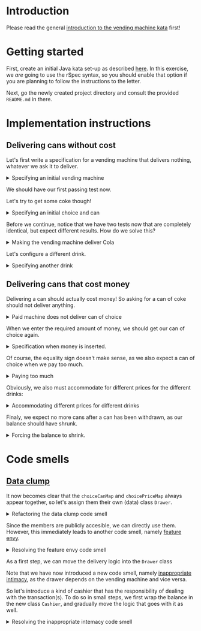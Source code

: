 # Introduction

Please read the general [introduction to the vending machine kata](../README.md) first!

# Getting started

First, create an initial Java kata set-up as described [here](https://github.com/zhendrikse/tdd/tree/master/cookiecutter).
In this exercise, we _are_ going to use the rSpec syntax, so
you should enable that option if you are planning to follow the 
instructions to the letter.

Next, go the newly created project directory and consult
the provided `README.md` in there.

# Implementation instructions

## Delivering cans without cost

Let's first write a specification for a vending machine that delivers
nothing, whatever we ask it to deliver.

<details>
  <summary>Specifying an initial vending machine</summary>

```java
describe("A new vending machine", () -> {
  it("delivers nothing when asked for a can of Coke", () -> {
    vendingMachine = new VendingMachine();
    expect(vendingMachine.deliver(Choice.COKE)).toEqual(Can.NOTHING);
  });
});
```

This fails miserably, as both the delivery method and the
enumerations are not defined. So let's introduce them both in the 
production code.

<details>
  <summary>Faking and cheating to get the test green</summary>

```java
public class VendingMachine {

    public Can deliver(final Choice choice) {
      return Can.NOTHING;
    }
}
```

and creating enumerations for the cans

```java
public enum Can {
  NOTHING ("No can");

  private final String description;

  Can(String description) {
    this.description = description;
  }

  @Override
  public String toString() {
    return this.description;
  }
}
```

and choices:

```java
public enum Choice {
  COKE ("Coke choice");

  private final String description;

  Choice(String description) {
    this.description = description;
  }

  @Override
  public String toString() {
    return this.description;
  }
}
```

</details>
</details>


We should have our first passing test now.

Let's try to get some coke though!


<details>
  <summary>Specifying an initial choice and can</summary>

```java
  it("delivers Cola when coke is selected", () -> {
    vendingMachine = new VendingMachine();
    expect(vendingMachine.deliver(Choice.COKE)).toEqual(Can.COLA);
  });
```
</details>

Before we continue, notice that we have two tests now that are 
completely identical, but expect different results. How do we solve this?

<details>
  <summary>Making the vending machine deliver Cola</summary>
  
We solve this by configuring the vending machine with a choice, so
that we can expect a different outcome.

```java
    it("delivers Cola when coke is selected", () -> {
      vendingMachine = new VendingMachine();
      vendingMachine.configure(Choice.COKE, Can.COLA);
      expect(vendingMachine.deliver(Choice.COKE)).toEqual(Can.COLA);
    });
```

Now the vending machine must be extended just a little bit.

<details>
  <summary>Making the test pass</summary>

```java
public class VendingMachine {
    private Can canToDeliver = Can.NOTHING;

    public void configure(final Choice choice, final Can can) {
      this.canToDeliver = can;
    }

    public Can deliver(final Choice choice) {
      return canToDeliver;
    }
}
```

Next, identify the duplicate code (hint: in the spec/test file), and
eliminate it using the ``beforeEach()``

```java
    beforeEach(() -> {
      vendingMachine = new VendingMachine();
    });
```
</details>
</details>


Let's configure a different drink.

<details>
  <summary>Specifying another drink</summary>
  
```java
    it("delivers Fanta when fizzy orange is selected", () -> {
      vendingMachine.configure(Choice.FIZZY_ORANGE, Can.FANTA);
      expect(vendingMachine.deliver(Choice.FIZZY_ORANGE)).toEqual(Can.FANTA);
    });
```

After extending the choice and can types, we can notice that this test
already passes! That is cause by the fact we always deliver the most
recently configured choice. So by extending the configuration in our
test, the test will fail and will force us to generalize the production 
code.

```java
    it("delivers Fanta when fizzy orange is selected", () -> {
      vendingMachine.configure(Choice.FIZZY_ORANGE, Can.FANTA);
      vendingMachine.configure(Choice.COKE, Can.COLA);
      expect(vendingMachine.deliver(Choice.FIZZY_ORANGE)).toEqual(Can.FANTA);
    });
```

So now we are forced to update the production code.

<details>
  <summary>Making the test pass</summary>
  
```java
public class VendingMachine {
    private Map<Choice, Can> choiceCanMap = new HashMap<Choice, Can>();

    public void configure(final Choice choice, final Can can) {
      this.choiceCanMap.put(choice, can);
    }

    public Can deliver(final Choice choice) {
      if (!this.choiceCanMap.containsKey(choice)) return Can.NOTHING;
      
      return this.choiceCanMap.get(choice);
    }
}
```
</details>

<details>
  <summary>Applying the DRY principle</summary>

Finally, note that we can actually configure the vending machine 
once for all tests

```java
  {
    beforeEach(() -> {
      vendingMachine = new VendingMachine();
      vendingMachine.configure(Choice.FIZZY_ORANGE, Can.FANTA);
      vendingMachine.configure(Choice.COKE, Can.COLA);
    });    

    // ...
```

This makes our first test fail, because it now actually gets 
delivered a can of Coke. But the idea of the first test was to 
test for a non-existing choice, so let's replace the ``Choice.COLA`` 
by ``Choice.BEER``. Now all three tests are green again!
</details>
</details>

## Delivering cans that cost money

Delivering a can should actually cost money! So asking for a can of coke
should not deliver anything.

<details>
  <summary>Paid machine does not deliver can of choice</summary>
  
```java
  it("delivers nothing when priced choice is coke", () -> {
    expect(vendingMachine.deliver(Choice.COKE)).toEqual(Can.NOTHING);
  });
```

Again we are facing the riddle: how can we choose a can of coke and have
a can delivered in the first set of tests, and now with the same test no
can at all??

<details>
  <summary>Solving the riddle once more</summary>

Again, we solve this by configuring the machine to deliver drinks that
cost money, bij adding a parameter to the configure method that specifies
the price in cents:

```java
    it("delivers nothing when priced choice is coke", () -> {
      vendingMachine.configure(Choice.COKE, Can.COLA, 250);
      expect(vendingMachine.deliver(Choice.COKE)).toEqual(Can.NOTHING);
    });
```

We modify the production code accordingly to make the test pass:

```java
public class VendingMachine {
    private Map<Choice, Can> choiceCanMap = new HashMap<Choice, Can>();
    private int priceInCents;
  
    public void configure(final Choice choice, final Can can, final int priceInCents) {
      this.choiceCanMap.put(choice, can);
      this.priceInCents = priceInCents;
    }
  
    public void configure(final Choice choice, final Can can) {
      configure(choice, can, 0);
    }

    public Can deliver(final Choice choice) {
      if (!this.choiceCanMap.containsKey(choice)) return Can.NOTHING;
      
      if (this.priceInCents !=0 ) return Can.NOTHING;
      
      return this.choiceCanMap.get(choice);
    }
}
```
  
</details>
  
</details>


When we enter the required amount of money, we should get our
can of choice again.

<details>
  <summary>Specification when money is inserted.</summary>
    
```java
    it("delivers can of choice when required money is inserted", () -> {
      vendingMachine.configure(Choice.COKE, Can.COLA, 250);
      vendingMachine.insert(250);
      expect(vendingMachine.deliver(Choice.COKE)).toEqual(Can.COLA);
    });

```
This forces us to modify the implementation.

<details>
  <summary>Making the test pass</summary>

```java
    public void insert(final int amountInCents) {
      this.balanceInCents = amountInCents;
    }

    public Can deliver(final Choice choice) {
      if (!choiceCanMap.containsKey(choice)) return Can.NOTHING;
      
      if (priceInCents != balanceInCents ) return Can.NOTHING;
      
      return choiceCanMap.get(choice);
    }
```
</details>

Again, we observe duplication in the specification file, which leads
to a nesting of the ``describe`` statements.

<details>
  <summary>Applying the DRY principle once more</summary>

```java
    describe("that requires drinks to be paid", () -> {
      beforeEach(() -> {
        vendingMachine = new VendingMachine();
        vendingMachine.configure(Choice.COKE, Can.COLA, 250);
      });    
      
      it("delivers nothing when priced choice is coke", () -> {
        expect(vendingMachine.deliver(Choice.COKE)).toEqual(Can.NOTHING);
      });

      //...
```
    
</details>
</details>

Of course, the equality sign doesn't make sense, as we also 
expect a can of choice when we pay too much.

<details>
  <summary>Paying too much</summary>

```java
  it("delivers can of choice when more than required money is inserted", () -> {
    vendingMachine.insert(300);
    expect(vendingMachine.deliver(Choice.COKE)).toEqual(Can.COLA);
  });
```

This test only requires a minor modification in the production code.

<details>
  <summary>Modification to the production code.</summary>

```java
    public Can deliver(final Choice choice) {
      if (!choiceCanMap.containsKey(choice)) return Can.NOTHING;
      
      if (priceInCents > balanceInCents ) return Can.NOTHING;
```
        
</details>
  
</details>

Obviously, we also must accommodate for different prices for the different drinks:

<details>
  <summary>Accommodating different prices for different drinks</summary>
  
```java
      it("delivers can of Fanta when required amount is inserted", () -> {
        vendingMachine.insert(200);
        vendingMachine.configure(Choice.FIZZY_ORANGE, Can.FANTA, 200);
        expect(vendingMachine.deliver(Choice.FIZZY_ORANGE)).toEqual(Can.FANTA);
      });
```

This test jumps to green immediately, but that's because the most recently
configured price is used always. As soon as we move the configuration to 
the ``beforeEach()`` step, the test fails!

<details>
  <summary>Making the test pass</summary>

  We need to introduce yet another map, namely a map between choices
and prices.

```java
public class VendingMachine {
    private Map<Choice, Can> choiceCanMap = new HashMap<Choice, Can>();
    private Map<Choice, Integer> choicePriceMap = new HashMap<Choice, Integer>();
    private int balanceInCents = 0;
  
    public void configure(final Choice choice, final Can can, final int priceInCents) {
      this.choiceCanMap.put(choice, can);
      this.choicePriceMap.put(choice, priceInCents);
    }
  
    public void configure(final Choice choice, final Can can) {
      configure(choice, can, 0);
    }

    public void insert(final int amountInCents) {
      this.balanceInCents = amountInCents;
    }

    public Can deliver(final Choice choice) {
      if (!choiceCanMap.containsKey(choice)) return Can.NOTHING;

      final int canPrice = choicePriceMap.get(choice);
      if (canPrice > balanceInCents ) return Can.NOTHING;
      
      return choiceCanMap.get(choice);
    }
}
```
  
</details>
</details>

Finaly, we expect no more cans after a can has been withdrawn, as our
balance should have shrunk.

<details>
  <summary>Forcing the balance to shrink.</summary>

```java
  it("delivers no can after a can has been delivered", () -> {
    vendingMachine.insert(200);
    vendingMachine.deliver(Choice.FIZZY_ORANGE);
    expect(vendingMachine.deliver(Choice.FIZZY_ORANGE)).toEqual(Can.NOTHING);
  });
```

<details>
  <summary>Adjusting the balance</summary>
  
So after withdrawal of a drink, the balance should be adjusted
accordingly. After some minor refactoring of the deliver method
we arrive at.

```java
public Can deliver(final Choice choice) {
  if (!choiceCanMap.containsKey(choice)) return Can.NOTHING;

  final int canPrice = choicePriceMap.get(choice);
  if (canPrice > balanceInCents ) return Can.NOTHING;
  
  balanceInCents -= canPrice;
  return choiceCanMap.get(choice);
}
```
</details>
    
</details>

# Code smells

## [Data clump](https://refactoring.guru/smells/data-clumps)

It now becomes clear that the ``choiceCanMap`` and ``choicePriceMap`` always
appear together, so let's assign them their own (data) class ``Drawer``.

<details>
  <summary>Refactoring the data clump code smell</summary>

```java
  public class Drawer {
    public final Can can;
    public final int priceInCents;

    public Drawer(Can can) {
      this(can, 0);
    }

    public Drawer(Can can, int priceInCents) {
      this.can = can;
      this.priceInCents = priceInCents;
    }
  }
```

Obviously, the tests now need to be modified slightly too:

```java
    beforeEach(() -> {
      vendingMachine = new VendingMachine();
      vendingMachine.configure(Choice.FIZZY_ORANGE, vendingMachine.new Drawer(Can.FANTA));
      vendingMachine.configure(Choice.COKE, vendingMachine.new Drawer(Can.COLA));
    });    
```
</details>

Since the members are publicly accesible, we can directly use them.
However, this immediately leads to another code smell, namely
[feature envy](https://refactoring.guru/smells/feature-envy).

<details>
  <summary>Resolving the feature envy code smell</summary>

```java
  public Can getCan(VendingMachine vendingMachine) {
    if (priceInCents > vendingMachine.balanceInCents)
      return Can.NOTHING;
    
      vendingMachine.balanceInCents -= this.priceInCents;
    return can;
  }
```

with which the ``VendingMachine`` simplifies to

```java
  public Can deliver(final Choice choice) {
    if (!this.choiceDrawerMap.containsKey(choice)) return Can.NOTHING;

    return this.choiceDrawerMap.get(choice).getCan(this);
  }
```
  
</details>

As a first step, we can move the delivery logic into the ``Drawer`` class

Note that we have now introduced a new code smell, namely
[inappropriate intimacy](https://refactoring.guru/smells/inappropriate-intimacy), 
as the drawer depends on the vending machine and vice versa.

So let's introduce a kind of cashier that has the responsibility 
of dealing with the transaction(s). To do so in small steps, we
first wrap the balance in the new class ``Cashier``, and gradually
move the logic that goes with it as well.

<details>
  <summary>Resolving the inappropriate intemacy code smell</summary>

```java
  public class Cashier {
    private int balanceInCents = 0;
  
    public void insert(final int amountInCents) {
      balanceInCents += amountInCents;
    }
  
    public boolean doesBalanceAllow(final int priceInCents) {
      return balanceInCents >= priceInCents;
    }
  
    public void buy(final int amountInCents) {
      balanceInCents -= amountInCents;
    }
```

This means that the ``Drawer`` class is no longer dependent on the
``VendingMachine`` class, but on the ``Cashier`` instead

```java
  public class Drawer {
    public final Can can;
    public final int priceInCents;

    public Drawer(Can can) {
      this(can, 0);
    }

    public Drawer(Can can, int priceInCents) {
      this.can = can;
      this.priceInCents = priceInCents;
    }

    public Can deliver(final Cashier cashier) {
      if (!cashier.doesBalanceAllow(priceInCents))
        return Can.NOTHING;
    
      cashier.buy(priceInCents);
      return can;
    }
```

with which the final production code becomes:

```java
public class VendingMachine {
  private Map<Choice, Drawer> choiceDrawerMap = new HashMap<Choice, Drawer>();
  private final Cashier cashier = new Cashier();

  public void configure(Choice choice, Drawer drawer) {
    this.choiceDrawerMap.put(choice, drawer);
  }

  public void insert(int priceInCents) {
    cashier.insert(priceInCents);
  }
  
  public Can deliver(final Choice choice) {
    if (!this.choiceDrawerMap.containsKey(choice)) return Can.NOTHING;

    return this.choiceDrawerMap.get(choice).deliver(cashier);
  }
```

</details>
